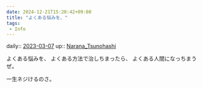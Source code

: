 ```yaml
---
date: 2024-12-21T15:20:42+09:00
title: "よくある悩みを、"
tags:
 - Info
---
```


daily:: [2023-03-07](/Daily_Note/2023-03-07.md)
up:: [Narana_Tsunohashi](Bar/Novel/Nacaria/Narana_Tsunohashi.md)

よくある悩みを、
よくある方法で治しちまったら、
よくある人間になっちまうぜ。

一生ネジけるのさ。
